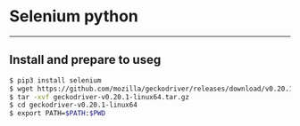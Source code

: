 # Selenium python
---

## Install and prepare to useg
 
```sh
$ pip3 install selenium 
$ wget https://github.com/mozilla/geckodriver/releases/download/v0.20.1/geckodriver-v0.20.1-linux64.tar.gz
$ tar -xvf geckodriver-v0.20.1-linux64.tar.gz
$ cd geckodriver-v0.20.1-linux64
$ export PATH=$PATH:$PWD
```